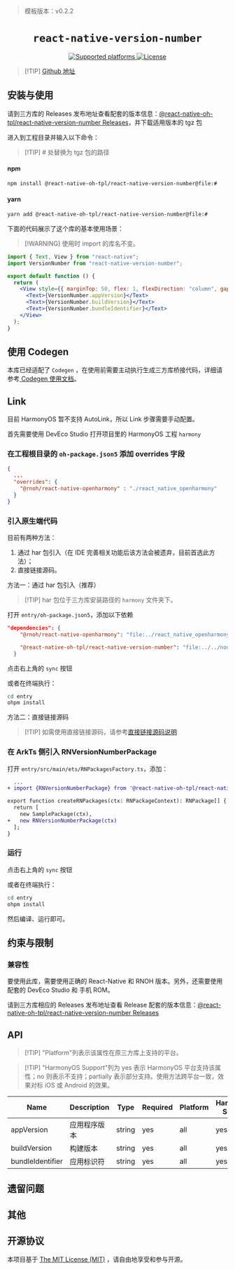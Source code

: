 > 模板版本：v0.2.2

<p align="center">
  <h1 align="center"> <code>react-native-version-number</code> </h1>
</p>

<p align="center">
    <a href="https://github.com/APSL/react-native-version-number">
        <img src="https://img.shields.io/badge/platforms-android%20|%20ios%20|%20harmony%20-lightgrey.svg" alt="Supported platforms" />
    </a>
    <a href="https://github.com/APSL/react-native-version-number/blob/master/LICENSE">
        <img src="https://img.shields.io/badge/license-MIT-green.svg" alt="License" />
         <!-- <img src="https://img.shields.io/badge/license-Apache-blue.svg" alt="License" /> -->
    </a>
</p>

> [!TIP] [Github 地址](https://github.com/react-native-oh-library/react-native-version-number)

## 安装与使用

请到三方库的 Releases 发布地址查看配套的版本信息：[@react-native-oh-tpl/react-native-version-number Releases](https://github.com/react-native-oh-library/react-native-version-number/releases)，并下载适用版本的 tgz 包

进入到工程目录并输入以下命令：

> [!TIP] # 处替换为 tgz 包的路径

<!-- tabs:start -->

#### **npm**

```bash
npm install @react-native-oh-tpl/react-native-version-number@file:#
```

#### **yarn**

```bash
yarn add @react-native-oh-tpl/react-native-version-number@file:#
```

<!-- tabs:end -->

下面的代码展示了这个库的基本使用场景：

> [!WARNING] 使用时 import 的库名不变。

```jsx
import { Text, View } from "react-native";
import VersionNumber from "react-native-version-number";

export default function () {
  return (
    <View style={{ marginTop: 50, flex: 1, flexDirection: "column", gap: 20 }}>
      <Text>{VersionNumber.appVersion}</Text>
      <Text>{VersionNumber.buildVersion}</Text>
      <Text>{VersionNumber.bundleIdentifier}</Text>
    </View>
  );
}
```

## 使用 Codegen

本库已经适配了 `Codegen` ，在使用前需要主动执行生成三方库桥接代码，详细请参考[ Codegen 使用文档](/zh-cn/codegen.md)。

## Link

目前 HarmonyOS 暂不支持 AutoLink，所以 Link 步骤需要手动配置。

首先需要使用 DevEco Studio 打开项目里的 HarmonyOS 工程 `harmony`

### 在工程根目录的 `oh-package.json5` 添加 overrides 字段

```json
{
  ...
  "overrides": {
    "@rnoh/react-native-openharmony" : "./react_native_openharmony"
  }
}
```

### 引入原生端代码

目前有两种方法：

1. 通过 har 包引入（在 IDE 完善相关功能后该方法会被遗弃，目前首选此方法）；
2. 直接链接源码。

方法一：通过 har 包引入（推荐）

> [!TIP] har 包位于三方库安装路径的 `harmony` 文件夹下。

打开 `entry/oh-package.json5`，添加以下依赖

```json
"dependencies": {
    "@rnoh/react-native-openharmony": "file:../react_native_openharmony",

    "@react-native-oh-tpl/react-native-version-number": "file:../../node_modules/@react-native-oh-tpl/react-native-version-number/harmony/rnoh_version_number.har"
  }
```

点击右上角的 `sync` 按钮

或者在终端执行：

```bash
cd entry
ohpm install
```

方法二：直接链接源码

> [!TIP] 如需使用直接链接源码，请参考[直接链接源码说明](/zh-cn/link-source-code.md)

### 在 ArkTs 侧引入 RNVersionNumberPackage

打开 `entry/src/main/ets/RNPackagesFactory.ts`，添加：

```diff
  ...
+ import {RNVersionNumberPackage} from '@react-native-oh-tpl/react-native-version-number/ts';

export function createRNPackages(ctx: RNPackageContext): RNPackage[] {
  return [
    new SamplePackage(ctx),
+   new RNVersionNumberPackage(ctx)
  ];
}
```

### 运行

点击右上角的 `sync` 按钮

或者在终端执行：

```bash
cd entry
ohpm install
```

然后编译、运行即可。

## 约束与限制

### 兼容性

要使用此库，需要使用正确的 React-Native 和 RNOH 版本。另外，还需要使用配套的 DevEco Studio 和 手机 ROM。

请到三方库相应的 Releases 发布地址查看 Release 配套的版本信息：[@react-native-oh-tpl/react-native-version-number Releases](https://github.com/react-native-oh-library/react-native-version-number/releases)

## API

> [!TIP] "Platform"列表示该属性在原三方库上支持的平台。

> [!TIP] "HarmonyOS Support"列为 yes 表示 HarmonyOS 平台支持该属性；no 则表示不支持；partially 表示部分支持。使用方法跨平台一致，效果对标 iOS 或 Android 的效果。

| Name             | Description  | Type   | Required | Platform | HarmonyOS Support |
| ---------------- | ------------ | ------ | -------- | -------- | ----------------- |
| appVersion       | 应用程序版本 | string | yes      | all      | yes               |
| buildVersion     | 构建版本     | string | yes      | all      | yes               |
| bundleIdentifier | 应用标识符   | string | yes      | all      | yes               |

## 遗留问题

## 其他

## 开源协议

本项目基于 [The MIT License (MIT)](https://github.com/APSL/react-native-version-number/blob/master/LICENSE) ，请自由地享受和参与开源。
